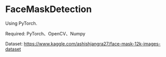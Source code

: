 # FaceMaskDetection
Using PyTorch.

Required: PyTorch、OpenCV、Numpy

Dataset: https://www.kaggle.com/ashishjangra27/face-mask-12k-images-dataset
